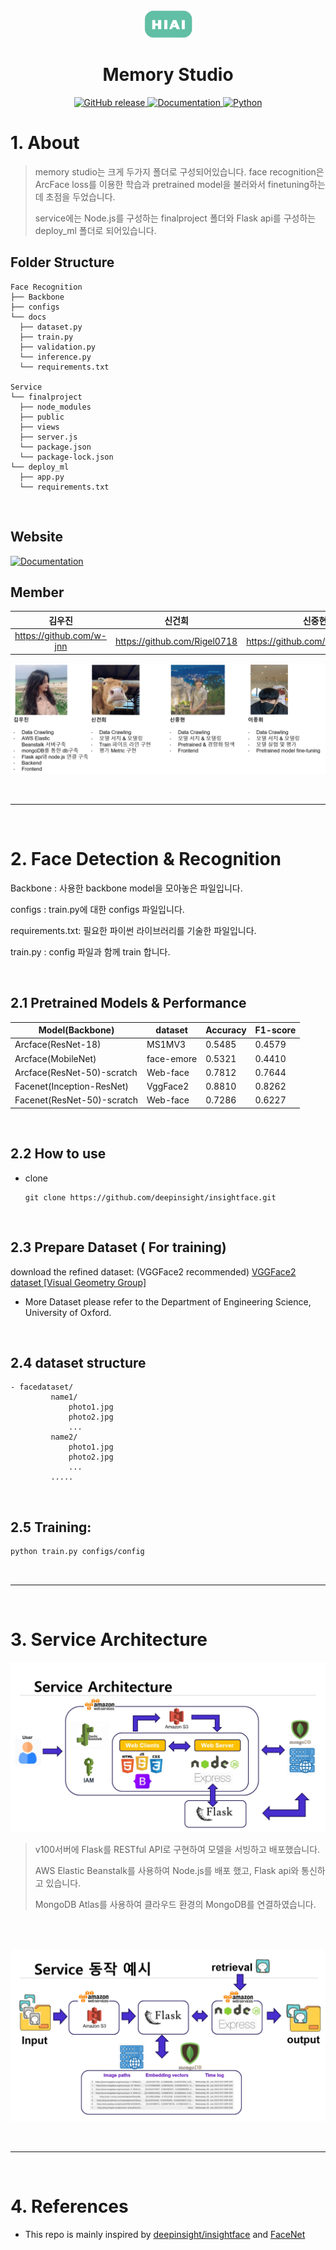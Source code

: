 <div align=center>
    <img src="Appendix/hiai_logo.png" width="77"/>
    <h1>Memory Studio</h1>
</div>

  
<p align="center">
    <a href="https://www.youtube.com/watch?v=gP6VshZ0Cgg">
        <img alt="GitHub release" src="https://img.shields.io/badge/YouTube-red?style=for-the-badge&logo=youtube&logoColor=white">
    </a>
    <a href="http://memory-studio.ap-northeast-2.elasticbeanstalk.com/">
        <img alt="Documentation" src="https://img.shields.io/website/http/huggingface.co/docs/transformers/index.svg?down_color=red&down_message=offline&up_message=online">
    </a>
    <a href="Appendix/docs.pdf">
        <img alt="Python" src ="https://img.shields.io/badge/Document-blue.svg?&style=for-the-badge&logo=pdf&logoColor=white">
    </a>
</p>

# 1. About

<!--![](Appendix/intro1.png)-->
<!--![](Appendix/intro2.png)-->
<!--![](Appendix/intro.png)-->

> memory studio는 크게 두가지 폴더로 구성되어있습니다. face recognition은 ArcFace loss를 이용한 학습과 pretrained model을 불러와서 finetuning하는데 초점을 두었습니다.
>
> service에는 Node.js를 구성하는 finalproject 폴더와 Flask api를 구성하는 deploy_ml 폴더로 되어있습니다.
> 
## Folder Structure
```
Face Recognition
├── Backbone
├── configs
└── docs
  ├── dataset.py
  ├── train.py
  ├── validation.py
  └── inference.py
  └── requirements.txt

Service
└── finalproject
  ├── node_modules
  ├── public
  ├── views
  ├── server.js
  └── package.json
  └── package-lock.json
└── deploy_ml
  ├── app.py
  └── requirements.txt

```

<br/>

## Website
  
<p>
    <a href="http://memory-studio.ap-northeast-2.elasticbeanstalk.com/">
        <img alt="Documentation" src="https://img.shields.io/website/http/huggingface.co/docs/transformers/index.svg?down_color=red&down_message=offline&up_message=online">
    </a>
</p>

## Member

| 김우진 | 신건희 | 신중현 | 이종휘 |
| :----: | :----: | :----: | :----: |
|https://github.com/w-jnn|https://github.com/Rigel0718 |https://github.com/Blackeyes0u0|https://github.com/gndldl|

![](Appendix/member.png)


<!--
|  이름  | github                          |
| :----: | ------------------------------- |
| 김우진 | https://github.com/w-jnn        |
| 신건희 | https://github.com/Rigel0718    |
| 신중현 | https://github.com/Blackeyes0u0 |
| 이종휘 | https://github.com/gndldl       |
-->

<br/>

---

<br/>


# 2. Face Detection & Recognition

Backbone : 사용한 backbone model을 모아놓은 파일입니다.

configs : train.py에 대한 configs 파일입니다.

requirements.txt: 필요한 파이썬 라이브러리를 기술한 파일입니다.

train.py : config 파일과 함께 train 합니다.

<br/>

## 2.1 Pretrained Models & Performance

| Model(Backbone) | dataset | Accuracy | F1-score |
|---|---|---|---|
| Arcface(ResNet-18) | MS1MV3 | 0.5485 | 0.4579 |
| Arcface(MobileNet) | face-emore | 0.5321 | 0.4410 |
| Arcface(ResNet-50)-scratch | Web-face | 0.7812 | 0.7644 |
| Facenet(Inception-ResNet) | VggFace2 | 0.8810 | 0.8262 |
| Facenet(ResNet-50)-scratch | Web-face | 0.7286 | 0.6227 |

<br/>

## 2.2 How to use

- clone

  ```
  git clone https://github.com/deepinsight/insightface.git
  ```
<br/>

## 2.3 Prepare Dataset ( For training)

download the refined dataset: (VGGFace2 recommended)
[VGGFace2 dataset [Visual Geometry Group] ](https://www.robots.ox.ac.uk/~vgg/data/vgg_face2/)
- More Dataset please refer to the Department of Engineering Science, University of Oxford.

<!--
- [emore dataset @ BaiduDrive](https://pan.baidu.com/s/1eXohwNBHbbKXh5KHyItVhQ), [emore dataset @ Dropbox](https://www.dropbox.com/s/wpx6tqjf0y5mf6r/faces_ms1m-refine-v2_112x112.zip?dl=0)
- More Dataset please refer to the [original post](https://github.com/deepinsight/insightface/wiki/Dataset-Zoo)
-->

<br/>

## 2.4 dataset structure

```
- facedataset/
         name1/
             photo1.jpg
             photo2.jpg
             ...
         name2/
             photo1.jpg
             photo2.jpg
             ...
         .....
```
<br/>

## 2.5 Training:

```bash
python train.py configs/config
```
<br/>

---

<br/>

# 3. Service Architecture

![](Appendix/service.png)

> v100서버에 Flask를 RESTful API로 구현하여 모델을 서빙하고 배포했습니다.
>
> AWS Elastic Beanstalk를 사용하여 Node.js를 배포 했고, Flask api와 통신하고 있습니다.
>
> MongoDB Atlas를 사용하여 클라우드 환경의 MongoDB를 연결하였습니다.
>


<br/><br/>


![](Appendix/servicear.png)

<br/>

---

<br/>

# 4. References

- This repo is mainly inspired by [deepinsight/insightface](https://github.com/deepinsight/insightface) and [FaceNet](https://github.com/davidsandberg/facenet)

